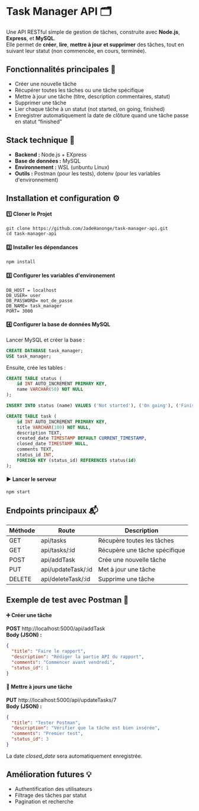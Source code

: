 

# Task Manager API 🗂️


Une API RESTful simple de gestion de tâches, construite avec **Node.js**, **Express**, et **MySQL**.  
Elle permet de **créer**, **lire**, **mettre à jour et supprimer** des tâches, tout en suivant leur statut (non commencée, en cours, terminée).

## Fonctionnalités principales 🚀

* Créer une nouvelle tâche
* Récupérer toutes les tâches ou une tâche spécifique
* Mettre à jour une tâche (titre, description commentaires, statut)
* Supprimer une tâche
* Lier chaque tâche à un statut (not started, on going, finished)
* Enregistrer automatiquement la date de clôture quand une tâche passe en statut “finished”

## Stack technique 🧱

* **Backend :** Node.js + EXpress
* **Base de données :** MySQL
* **Environnement :** WSL (unbuntu Linux)
* **Outils :** Postman (pour les tests), dotenv (pour les variables d'environnement)

## Installation et configuration ⚙️

#### 1️⃣ Cloner le Projet

`git clone https://github.com/JadeHanonge/task-manager-api.git`  
`cd task-manager-api`

#### 2️⃣ Installer les dépendances

`npm install` 

#### 3️⃣ Configurer les variables d'environement

`DB_HOST = localhost`  
`DB_USER= user`  
`DB_PASSWORD= mot_de_passe`  
`DB_NAME= task_manager`  
`PORT= 3000`  

#### 4️⃣ Configurer la base de données MySQL

Lancer MySQL et créer la base :

```sql
CREATE DATABASE task_manager;
USE task_manager;
```

Ensuite, crée les tables :

```sql
CREATE TABLE status (
    id INT AUTO_INCREMENT PRIMARY KEY,
    name VARCHAR(50) NOT NULL
);

INSERT INTO status (name) VALUES ('Not started'), ('On going'), ('Finished');

CREATE TABLE task (
    id INT AUTO_INCREMENT PRIMARY KEY,
    title VARCHAR(100) NOT NULL,
    description TEXT,
    created_date TIMESTAMP DEFAULT CURRENT_TIMESTAMP,
    closed_date TIMESTAMP NULL,
    comments TEXT,
    status_id INT,
    FOREIGN KEY (status_id) REFERENCES status(id)
);
```

#### ▶️ Lancer le serveur

`npm start`

## Endpoints principaux 📬

| Méthode         | Route              | Description                   |
| --------------- | ------------------ | ----------------------------- |
| GET             | api/tasks          | Récupère toutes les tâches    |
| GET             | api/tasks/:id      | Récupère une tâche spécifique |
| POST            | api/addTask        | Crée une nouvelle tâche       |
| PUT             | api/updateTask/:id | Met à jour une tâche          |
| DELETE          | api/deleteTask/:id | Supprime une tâche            |

## Exemple de test avec Postman 🧪

#### ➕ Créer une tâche 
**POST** http://localhost:5000/api/addTask  
**Body (JSON) :**

```json
{
  "title": "Faire le rapport",
  "description": "Rédiger la partie API du rapport",
  "comments": "Commencer avant vendredi",
  "status_id": 1
}
```

#### 🔄 Mettre à jours une tâche
**PUT** http://localhost:5000/api/updateTasks/7  
**Body (JSON) :**

```json
{
  "title": "Tester Postman",
  "description": "Vérifier que la tâche est bien insérée",
  "comments": "Premier test",
  "status_id": 3
}
```
La date *closed_date* sera automatiquement enregistrée.

## Amélioration futures 💡
* Authentification des utilisateurs
* Filtrage des tâches par statut
* Pagination et recherche